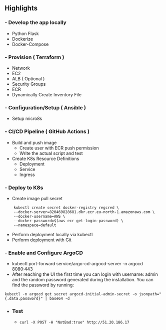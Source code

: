 ## Highlights

### - Develop the app locally
- Python Flask
- Dockerize
- Docker-Compose

### - Provision ( Terraform )
- Network 
- EC2
- ALB ( Optional )
- Security Groups
- ECR
- Dynamically Create Inventory File

### - Configuration/Setup ( Ansible )
- Setup micro8s

### - CI/CD Pipeline ( GitHub Actions )
- Build and push image
  - Create user with ECR push permission
  - Write the actual script and test
- Create K8s Resource Definitions
  - Deployment
  - Service
  - Ingress
### -  Deploy to K8s
  - Create image pull secret
```
    kubectl create secret docker-registry regcred \
    --docker-server=820469828681.dkr.ecr.eu-north-1.amazonaws.com \
    --docker-username=AWS \
    --docker-password=$(aws ecr get-login-password) \
    --namespace=default
```
  - Perform deployment locally via kubectl 
  - Perform deployment with Git

### - Enable and Configure ArgoCD
  - kubectl port-forward service/argo-cd-argocd-server -n argocd 8080:443
  - After reaching the UI the first time you can login with username: admin and the random password generated during the installation. You can find the password by running:

`kubectl -n argocd get secret argocd-initial-admin-secret -o jsonpath="{.data.password}" | base64 -d`

- ### Test
  - `curl -X POST -H "NotBad:true" http://51.20.186.17`